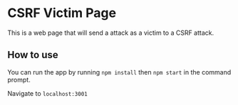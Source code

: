 CSRF Victim Page
================
This is a web page that will send a attack as a victim to
a CSRF attack.

How to use
----------
You can run the app by running `npm install` then `npm start`
in the command prompt.

Navigate to `localhost:3001`
